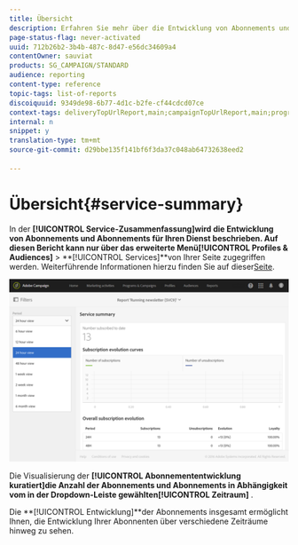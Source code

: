 ```yaml
---
title: Übersicht
description: Erfahren Sie mehr über die Entwicklung von Abonnements und Abonnements im vordefinierten Bericht "Service Summary".
page-status-flag: never-activated
uuid: 712b26b2-3b4b-487c-8d47-e56dc34609a4
contentOwner: sauviat
products: SG_CAMPAIGN/STANDARD
audience: reporting
content-type: reference
topic-tags: list-of-reports
discoiquuid: 9349de98-6b77-4d1c-b2fe-cf44cdcd07ce
context-tags: deliveryTopUrlReport,main;campaignTopUrlReport,main;programTopUrlReport,main
internal: n
snippet: y
translation-type: tm+mt
source-git-commit: d29bbe135f141bf6f3da37c048ab64732638eed2

---
```



# Übersicht{#service-summary}

In der **[!UICONTROL Service-Zusammenfassung]**wird die Entwicklung von Abonnements und Abonnements für Ihren Dienst beschrieben.
Auf diesen Bericht kann nur über das erweiterte Menü**[!UICONTROL  Profiles &amp; Audiences]** > **[!UICONTROL Services]**von Ihrer Seite zugegriffen werden. Weiterführende Informationen hierzu finden Sie auf dieser[Seite](../../audiences/using/monitoring-subscriptions.md#service-reports).

![](assets/service-summary.png)

Die Visualisierung der **[!UICONTROL Abonnemententwicklung kuratiert]**die Anzahl der Abonnements und Abonnements in Abhängigkeit vom in der Dropdown-Leiste gewählten**[!UICONTROL  Zeitraum]** .

Die **[!UICONTROL Entwicklung]**der Abonnements insgesamt ermöglicht Ihnen, die Entwicklung Ihrer Abonnenten über verschiedene Zeiträume hinweg zu sehen.
